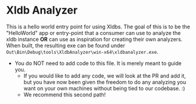 # Xldb Analyzer

This is a hello world entry point for using Xldbs.
The goal of this is to be the "HelloWorld" app or entry-point that a consumer can use to analyze the xldb instance **OR** can use as inspiration for creating their own analyzers.
When built, the resulting exe can be found under `Out\Bin\Debug\tools\XldbAnalyzer\win-x64\xldbanalyzer.exe`.

* You do NOT need to add code to this file. It is merely meant to guide you. 
    * If you would like to add any code, we will look at the PR and add it, but you have now been given the freedom to do any analyzing you want on your own machines without being tied to our codebase. :)  
    * We recommend this second path!